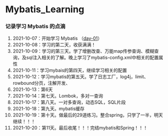 # Mybatis_Learning
### 记录学习 Mybatis 的点滴

1. 2021-10-07：开始学习 Mybatis （[day-01](https://github.com/HildaM/Mybatis_Learning/tree/master/mybatis-01-Starting)）
2. 2021-10-08：学习的第二天，收获满满！
3. 2021-10-09：学习的第三天。学了增删改查、万能map传参查询、模糊查询，及sql注入相关的了解。晚上学习了mybatis-config.xml中相关的配置属性
4. 2021-10-11：学习mybais的第四天，继续学习相关的配置
5. 2021-10-12：学习mybatis的第五天。学了日志工厂，log4j，limit、rowbound分页，注解开发、
6. 2021-10-13：第6天
7. 2021-10-14：第七天。Lombok，多对一查询
8. 2021-10-17：第八天。一对多查询，动态SQL，SQL片段
9. 2021-10-18：第九天。mybatis缓存
10. 2021-10-19：第十天。做最后的29道练习。整合spring，只学了一半，明天继续！！！
11. 2021-10-20：第11天。最后收尾！！！完结mybatis和Spring！！！
